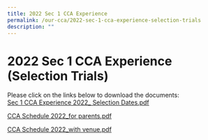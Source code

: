 ```yaml
---
title: 2022 Sec 1 CCA Experience
permalink: /our-cca/2022-sec-1-cca-experience-selection-trials
description: ""
---
```

# 2022 Sec 1 CCA Experience (Selection Trials)

Please click on the links below to download the documents:   
[Sec 1 CCA Experience 2022_ Selection Dates.pdf](/files/Sec%201%20CCA%20Experience%202022_%20Selection%20Dates.pdf)

[CCA Schedule 2022_for parents.pdf](/files/CCA%20Schedule%202022_for%20parents.pdf)

[CCA Schedule 2022_with venue.pdf](/files/CCA%20Schedule%202022_with%20venue.pdf)